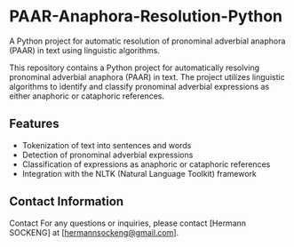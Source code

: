 # PAAR-Anaphora-Resolution-Python
A Python project for automatic resolution of pronominal adverbial anaphora (PAAR) in text using linguistic algorithms.

This repository contains a Python project for automatically resolving pronominal adverbial anaphora (PAAR) in text. The project utilizes linguistic algorithms to identify and classify pronominal adverbial expressions as either anaphoric or cataphoric references.

## Features
- Tokenization of text into sentences and words
- Detection of pronominal adverbial expressions
- Classification of expressions as anaphoric or cataphoric references
- Integration with the NLTK (Natural Language Toolkit) framework

## Contact Information
Contact
For any questions or inquiries, please contact [Hermann SOCKENG] at [hermannsockeng@gmail.com].
